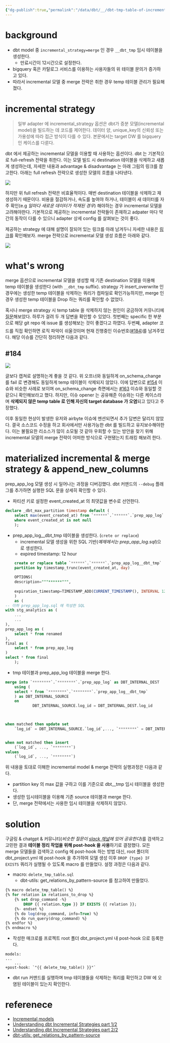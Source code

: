 ```yaml
---
{"dg-publish":true,"permalink":"/data/dbt/__/dbt-tmp-table-of-incremental-merge/","tags":["dbt","troubleshooting"],"noteIcon":""}
---
```



# background
- dbt model 중 `incremental_strategy=merge` 인 경우 `__dbt_tmp` 임시 테이블을 생성한다.
	- 만료시간이 12시간으로 설정한다.
- bigquery 혹은 카탈로그 서비스를 이용하는 사용자들의 위 테이블 문의가 증가하고 있다.
- 따라서 incremental 모델 중 merge 전략은 취한 경우 temp 테이블 관리가 필요해졌다.

# incremental strategy

> 일부 adapter 에 incremental_strategy 옵션은 dbt가 증분 모델(incremental model)을 빌드하는 데 코드를 제어한다. 데이터 양, unique_key의 신뢰성 또는 가용성에 따라 접근 방식이 다를 수 있다. 본문에서는 target DW 를 bigquery 인 케이스를 다룬다.

dbt 에서 제공하는 incremental 모델을 이용할 때 사용하는 옵션이다. dbt 는 기본적으로 full-refresh 전략을 취한다. 이는 모델 빌드 시 destination 테이블을 삭제하고 새롭게 생성하는데, 자세한 내용과 advantage & disadvantage 는 아래 그림의 링크를 참고한다. 아래는 full refresh 전략으로 생성한 모델의 흐름을 나타낸다.

![](https://i.imgur.com/N8N5mUZ.png)

하지만 위 full refresh 전략은 비효율적이다. 매번 destination 테이블을 삭제하고 재생성하기 때문이다. 비용을 절감하거나, 속도를 높여야 하거나, 테이블이 새 데이터를 자주 확인(e.g *일마다 새로운 데이터가 적재된 경우*) 해야하는 경우 incremental 모델을 고려해야한다. 기본적으로 제공하는 incremental 전략들이 존재하고 adpater 마다 약간의 동작이 다를 수 있으니 adapter 상세 config 를 살펴보는 것이 좋다.

제공하는 strategy 에 대해 설명이 잘되어 있는 링크를 아래 남겨두니 자세한 내용은 [링크](https://medium.com/indiciumtech/understanding-dbt-incremental-strategies-part-1-2-22bd97c7eeb5)를 확인해보자. merge 전략으로 incremental 모델 생성 흐름은 아래와 같다.

![](https://i.imgur.com/YEWL6ET.png)


# what's wrong

merge 옵션으로 incremental 모델을 생성할 때 기존 destination 모델을 이용해 temp 테이블을 생성한다 (with `__dbt_tmp` suffix). strategy 가 insert_overwrite 인 경우에는 생성한 temp 테이블을 삭제하는 쿼리가 컴파일로 확인가능하지만, merge 인 경우 생성한 temp 테이블을 Drop 하는 쿼리를 확인할 수 없었다.

혹시나 merge strategy 시 temp table 을 삭제하지 않는 원인이 궁금하여 커뮤니티에 [질문](https://getdbt.slack.com/archives/CBSQTAPLG/p1674915934074389)해보았다. 하루가 걸려 두 개 답변을 확인할 수 있었다. 첫번째는 specific 한 부분으로 해당 git repo 에 issue 를 생성해보는 것이 좋겠다고 하였다. 두번째, adapter 코드를 직접 확인하면 로직 파악이 쉬울것이며 현재 진행중인 이슈번호([#184](https://github.com/dbt-labs/dbt-bigquery/issues/184))를 남겨주었다. 해당 이슈를 간단히 정리하면 다음과 같다.

## #184
![](https://i.imgur.com/nENgYHM.png)

글보다 캡쳐로 설명하는게 좋을 것 같다. 위 오프너와 동일하게 on_schema_change 를 fail 로 변경해도 동일하게 temp 테이블이 삭제되지 않았다. 이에 답변으로 [#154](https://github.com/dbt-labs/dbt-bigquery/issues/154) 이슈와 비슷한 사례로 보이며 on_schema_change 측면에서는 [#163](https://github.com/dbt-labs/dbt-bigquery/issues/163) 이슈와 동일할 것 같으니 확인해보라고 했다. 하지만, 이슈 opener 는 공유해준 이슈와는 다른 케이스라며 **삭제되지 않은 temp table 로 인해 자신의 target database 가 오염**되고 있다고 주장했다.

이후 동일한 현상이 발생한 유저와 airbyte 이슈에 멘션되면서 추가 답변은 달리지 않았다. 결국 소스코드 수정을 하고 회사에서만 사용가능한 dbt 를 빌드하고 유지보수해야한다. 이는 불필요한 리소스가 많이 소모될 것 같아 우회할 수 있는 방안을 찾기 위해 incremental 모델의 merge 전략이 어떠한 방식으로 구현됐는지 트래킹 해보려 한다.

# materialized **incremental** & **merge** strategy & **append_new_columns**

prep_app_log 모델 생성 시 일어나는 과정을 디버깅했다. dbt 커맨드의 `--debug` 플래그를 추가하면 실행한 SQL 문을 상세히 확인할 수 있다.
- 파티션 키로 설정한 event_created_at 의 최댓값을 변수로 선언한다.
```sql
declare _dbt_max_partition timestamp default (
	select max(event_created_at) from `******`.`******`.`prep_app_log`
	where event_created_at is not null
	);
```
- prep_app_log__dbt_tmp 테이블을 생성한다. (`crete or replace`)
	- incremental 모델 생성을 위한 SQL 기반(*예제에서는 prep_app_log.sql*)으로 생성한다.
	- expired timestamp: 12 hour
```sql
	create or replace table `******`.`******`.`prep_app_log__dbt_tmp`
	partition by timestamp_trunc(event_created_at, day)
	
	OPTIONS(
	description="""******""",
	
	expiration_timestamp=TIMESTAMP_ADD(CURRENT_TIMESTAMP(), INTERVAL 12 hour)
	)
	as (
-- 이하 prep_app_log.sql 에 작성한 SQL
with stg_analytics as (
	...
	...
),
prep_app_log as (
	select * from renamed 
),
final as (
	select * from prep_app_log
)
select * from final
	);
```
- tmp 테이블과 prep_app_log 테이블을 merge 한다.
```sql
merge into `********`.`********`.`prep_app_log` as DBT_INTERNAL_DEST
	using (
	select * from `********`.`********`.`prep_app_log__dbt_tmp`
	) as DBT_INTERNAL_SOURCE
	on 
			DBT_INTERNAL_SOURCE.log_id = DBT_INTERNAL_DEST.log_id
		


when matched then update set
	`log_id` = DBT_INTERNAL_SOURCE.`log_id`,..., `********` = DBT_INTERNAL_SOURCE.`********`


when not matched then insert
	(`log_id`, ..., `********`)
values
	(`log_id`, ..., `********`)
```

위 내용을 토대로 이해한 incremental model & merge 전략의 실행과정은 다음과 같다.
- partition key 의 max 값을 구하고 이를 기준으로 dbt__tmp 임시 테이블을 생성한다.
- 생성한 임시테이블을 이용해 기존 source 테이블과 merge 한다.
- 단, merge 전략에서는 사용한 임시 테이블을 삭제하지 않았다.

# solution
구글링 & chatgpt & 커뮤니티(*비슷한 질문이 [slack 채널](https://getdbt.slack.com/archives/CBSQTAPLG/p1671160243056179)에 있어 공유한다*)를 검색하고 고민한 결과 **테이블 정리 작업을 위해 post-hook 을 사용**하기로 결정했다. 모든 merge 모델들을 검색하고 config 에 post-hook 하는 방법 대신, root 폴더의 dbt_project.yml 에 post-hook 을 추가하여 모델 생성 이후 `DROP {type} IF EXISTS` 쿼리가 실행될 수 있도록 macro 를 만들었다. 설정 과정은 다음과 같다.
- macro: `delete_tmp_table.sql`
	- dbt-utils: get_relations_by_pattern-source 를 참고하여 만들었다.
```sql
{% macro delete_tmp_table() %}
{% for relation in relations_to_drop %}
	{% set drop_command -%}
		DROP {{ relation.type }} IF EXISTS {{ relation }};
	{%- endset %}
	{% do log(drop_command, info=True) %}
	{% do run_query(drop_command) %}
{% endfor %}
{% endmacro %}
```

- 작성한 매크로를 프로젝트 root 폴더 dbt_project.yml 내 post-hook 으로 등록한다.
```
models:
...
	...
+post-hook: `"{{ delete_tmp_table() }}"`
```

- dbt run 커맨드를 실행하며 tmp 테이블들을 삭제하는 쿼리를 확인하고 DW 에 오염된 테이블이 있는지 확인한다.

# referenece
- [Incremental models](https://docs.getdbt.com/docs/build/incremental-models)
- [Understanding dbt Incremental Strategies part 1/2](https://medium.com/indiciumtech/understanding-dbt-incremental-strategies-part-1-2-22bd97c7eeb5)
- [Understanding dbt Incremental Strategies part 2/2](https://medium.com/indiciumtech/understanding-dbt-incremental-strategies-part-2-2-add59889ea17)
- [dbt-utils: get_relations_by_pattern-source](https://github.com/dbt-labs/dbt-utils#get_relations_by_pattern-source)